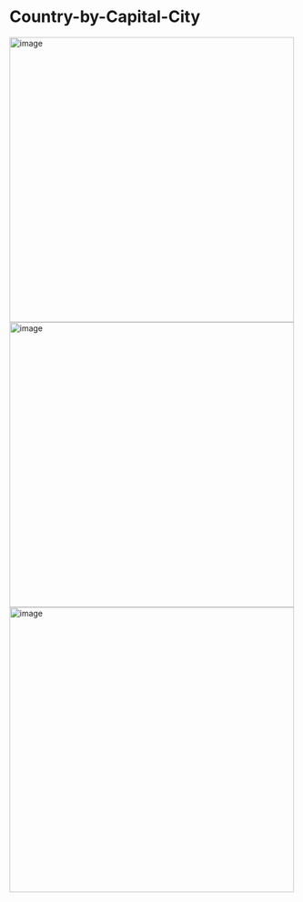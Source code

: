 # Country-by-Capital-City
<img width="500" alt="image" src="https://user-images.githubusercontent.com/99492479/170678986-33cd8120-9b76-4ed5-80b6-7c0854c6f2d7.png">
<img width="500" alt="image" src="https://user-images.githubusercontent.com/99492479/170677346-7fa95a75-d3bb-47ba-b6ba-54db57260580.png">
<img width="500" alt="image" src="https://user-images.githubusercontent.com/99492479/170679110-9c967edc-3848-4cea-9024-bca422b73f6e.png">



